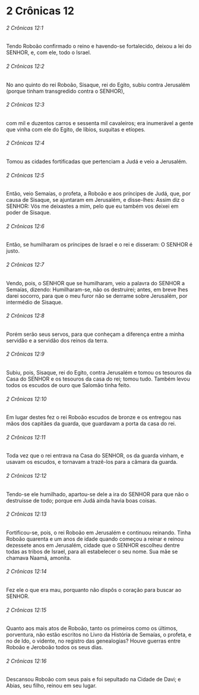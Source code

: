 # 2 Crônicas 12

###### 2 Crônicas 12:1

Tendo Roboão confirmado o reino e havendo-se fortalecido, deixou a lei do SENHOR, e, com ele, todo o Israel.

###### 2 Crônicas 12:2

No ano quinto do rei Roboão, Sisaque, rei do Egito, subiu contra Jerusalém (porque tinham transgredido contra o SENHOR),

###### 2 Crônicas 12:3

com mil e duzentos carros e sessenta mil cavaleiros; era inumerável a gente que vinha com ele do Egito, de líbios, suquitas e etíopes.

###### 2 Crônicas 12:4

Tomou as cidades fortificadas que pertenciam a Judá e veio a Jerusalém.

###### 2 Crônicas 12:5

Então, veio Semaías, o profeta, a Roboão e aos príncipes de Judá, que, por causa de Sisaque, se ajuntaram em Jerusalém, e disse-lhes: Assim diz o SENHOR: Vós me deixastes a mim, pelo que eu também vos deixei em poder de Sisaque.

###### 2 Crônicas 12:6

Então, se humilharam os príncipes de Israel e o rei e disseram: O SENHOR é justo.

###### 2 Crônicas 12:7

Vendo, pois, o SENHOR que se humilharam, veio a palavra do SENHOR a Semaías, dizendo: Humilharam-se, não os destruirei; antes, em breve lhes darei socorro, para que o meu furor não se derrame sobre Jerusalém, por intermédio de Sisaque.

###### 2 Crônicas 12:8

Porém serão seus servos, para que conheçam a diferença entre a minha servidão e a servidão dos reinos da terra.

###### 2 Crônicas 12:9

Subiu, pois, Sisaque, rei do Egito, contra Jerusalém e tomou os tesouros da Casa do SENHOR e os tesouros da casa do rei; tomou tudo. Também levou todos os escudos de ouro que Salomão tinha feito.

###### 2 Crônicas 12:10

Em lugar destes fez o rei Roboão escudos de bronze e os entregou nas mãos dos capitães da guarda, que guardavam a porta da casa do rei.

###### 2 Crônicas 12:11

Toda vez que o rei entrava na Casa do SENHOR, os da guarda vinham, e usavam os escudos, e tornavam a trazê-los para a câmara da guarda.

###### 2 Crônicas 12:12

Tendo-se ele humilhado, apartou-se dele a ira do SENHOR para que não o destruísse de todo; porque em Judá ainda havia boas coisas.

###### 2 Crônicas 12:13

Fortificou-se, pois, o rei Roboão em Jerusalém e continuou reinando. Tinha Roboão quarenta e um anos de idade quando começou a reinar e reinou dezessete anos em Jerusalém, cidade que o SENHOR escolheu dentre todas as tribos de Israel, para ali estabelecer o seu nome. Sua mãe se chamava Naamá, amonita.

###### 2 Crônicas 12:14

Fez ele o que era mau, porquanto não dispôs o coração para buscar ao SENHOR.

###### 2 Crônicas 12:15

Quanto aos mais atos de Roboão, tanto os primeiros como os últimos, porventura, não estão escritos no Livro da História de Semaías, o profeta, e no de Ido, o vidente, no registro das genealogias? Houve guerras entre Roboão e Jeroboão todos os seus dias.

###### 2 Crônicas 12:16

Descansou Roboão com seus pais e foi sepultado na Cidade de Davi; e Abias, seu filho, reinou em seu lugar.

